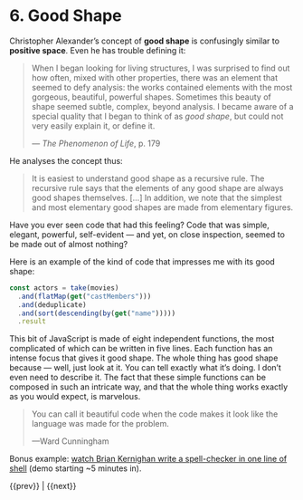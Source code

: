 # 6. Good Shape


Christopher Alexander’s concept of **good shape** is confusingly similar to **positive space**. Even he has trouble defining it:

> When I began looking for living structures, I was surprised to find out how often, mixed with other properties, there was an element that seemed to defy analysis: the works contained elements with the most gorgeous, beautiful, powerful shapes. Sometimes this beauty of shape seemed subtle, complex, beyond analysis. I became aware of a special quality that I began to think of as _good shape_, but could not very easily explain it, or define it.
> 
> — _The Phenomenon of Life_, p. 179

He analyses the concept thus:

> It is easiest to understand good shape as a recursive rule. The recursive rule says that the elements of any good shape are always good shapes themselves. \[...\] In addition, we note that the simplest and most elementary good shapes are made from elementary figures.

Have you ever seen code that had this feeling? Code that was simple, elegant, powerful, self-evident — and yet, on close inspection, seemed to be made out of almost nothing?

Here is an example of the kind of code that impresses me with its good shape:

```js
const actors = take(movies)
  .and(flatMap(get("castMembers")))
  .and(deduplicate)
  .and(sort(descending(by(get("name")))))
  .result
```

This bit of JavaScript is made of eight independent functions, the most complicated of which can be written in five lines. Each function has an intense focus that gives it good shape. The whole thing has good shape because — well, just look at it. You can tell exactly what it’s doing. I don’t even need to describe it. The fact that these simple functions can be composed in such an intricate way, and that the whole thing works exactly as you would expect, is marvelous.

> You can call it beautiful code when the code makes it look like the language was made for the problem.
> 
> —Ward Cunningham

Bonus example: [watch Brian Kernighan write a spell-checker in one line of shell](https://www.youtube.com/watch/tc4ROCJYbm0?t=5m) (demo starting ~5 minutes in).

<nav class="centered-text">{{prev}} | {{next}}</nav>
